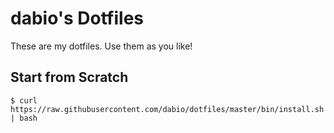 # dabio's Dotfiles

These are my dotfiles. Use them as you like!

## Start from Scratch

~~~
$ curl https://raw.githubusercontent.com/dabio/dotfiles/master/bin/install.sh | bash
~~~
